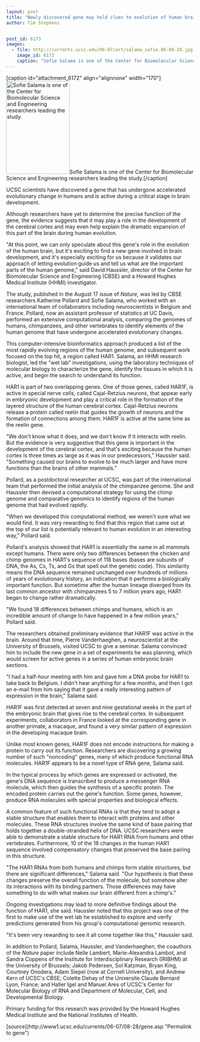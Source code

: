 ```yaml
---
layout: post
title: "Newly discovered gene may hold clues to evolution of human brain capacity"
author: Tim Stephens


post_id: 6173
images:
  - file: http://currents.ucsc.edu/06-07/art/salama_sofie.06-08-28.jpg
    image_id: 6172
    caption: "Sofie Salama is one of the Center for Biomolecular Science and Engineering researchers leading the study."
---
```


[caption id="attachment_6172" align="alignnone" width="170"]<a href="http://localhost/mysite/wp-content/uploads/2006/08/salama_sofie.06-08-28.jpg"><img class="size-full wp-image-6172" src="http://localhost/mysite/wp-content/uploads/2006/08/salama_sofie.06-08-28.jpg" alt="Sofie Salama is one of the Center for Biomolecular Science and Engineering researchers leading the study." width="170" height="249" /></a>Sofie Salama is one of the Center for Biomolecular Science and Engineering researchers leading the study.[/caption]
<a name="content" id="content"></a>
<p>
  UCSC scientists have discovered a gene that has undergone accelerated evolutionary change in humans and is active during a critical stage in brain development.
</p>
<p>
  Although researchers have yet to determine the precise function of the gene, the evidence suggests that it may play a role in the development of the cerebral cortex and may even help explain the dramatic expansion of this part of the brain during human evolution.
</p>
<p>
  "At this point, we can only speculate about this gene's role in the evolution of the human brain, but it's exciting to find a new gene involved in brain development, and it's especially exciting for us because it validates our approach of letting evolution guide us and tell us what are the important parts of the human genome," said David Haussler, director of the Center for Biomolecular Science and Engineering (CBSE) and a Howard Hughes Medical Institute (HHMI) investigator.
</p>
<p>
  The study, published in the August 17 issue of <i>Nature,</i> was led by CBSE researchers Katherine Pollard and Sofie Salama, who worked with an international team of collaborators including neuroscientists in Belgium and France. Pollard, now an assistant professor of statistics at UC Davis, performed an extensive computational analysis, comparing the genomes of humans, chimpanzees, and other vertebrates to identify elements of the human genome that have undergone accelerated evolutionary changes.
</p>
<p>
  This computer-intensive bioinformatics approach produced a list of the most rapidly evolving regions of the human genome, and subsequent work focused on the top hit, a region called HAR1. Salama, an HHMI research biologist, led the "wet lab" investigations, using the laboratory techniques of molecular biology to characterize the gene, identify the tissues in which it is active, and begin the search to understand its function.
</p>
<p>
  HAR1 is part of two overlapping genes. One of those genes, called HAR1F, is active in special nerve cells, called Cajal-Retzius neurons, that appear early in embryonic development and play a critical role in the formation of the layered structure of the human cerebral cortex. Cajal-Retzius neurons release a protein called reelin that guides the growth of neurons and the formation of connections among them. HAR1F is active at the same time as the reelin gene.
</p>
<p>
  "We don't know what it does, and we don't know if it interacts with reelin. But the evidence is very suggestive that this gene is important in the development of the cerebral cortex, and that's exciting because the human cortex is three times as large as it was in our predecessors," Haussler said. "Something caused our brains to evolve to be much larger and have more functions than the brains of other mammals."
</p>
<p>
  Pollard, as a postdoctoral researcher at UCSC, was part of the international team that performed the initial analysis of the chimpanzee genome. She and Haussler then devised a computational strategy for using the chimp genome and comparative genomics to identify regions of the human genome that had evolved rapidly.
</p>
<p>
  "When we developed this computational method, we weren't sure what we would find. It was very rewarding to find that this region that came out at the top of our list is potentially relevant to human evolution in an interesting way," Pollard said.
</p>
<p>
  Pollard's analysis showed that HAR1 is essentially the same in all mammals except humans. There were only two differences between the chicken and chimp genomes in HAR1's sequence of 118 bases (bases are subunits of DNA, the As, Cs, Ts, and Gs that spell out the genetic code). This similarity means the DNA sequence remained unchanged over hundreds of millions of years of evolutionary history, an indication that it performs a biologically important function. But sometime after the human lineage diverged from its last common ancestor with chimpanzees 5 to 7 million years ago, HAR1 began to change rather dramatically.
</p>
<p>
  "We found 18 differences between chimps and humans, which is an incredible amount of change to have happened in a few million years," Pollard said.
</p>
<p>
  The researchers obtained preliminary evidence that HAR1F was active in the brain. Around that time, Pierre Vanderhaeghen, a neuroscientist at the University of Brussels, visited UCSC to give a seminar. Salama convinced him to include the new gene in a set of experiments he was planning, which would screen for active genes in a series of human embryonic brain sections.
</p>
<p>
  "I had a half-hour meeting with him and gave him a DNA probe for HAR1 to take back to Belgium. I didn't hear anything for a few months, and then I got an e-mail from him saying that it gave a really interesting pattern of expression in the brain," Salama said.
</p>
<p>
  HAR1F was first detected at seven and nine gestational weeks in the part of the embryonic brain that gives rise to the cerebral cortex. In subsequent experiments, collaborators in France looked at the corresponding gene in another primate, a macaque, and found a very similar pattern of expression in the developing macaque brain.
</p>
<p>
  Unlike most known genes, HAR1F does not encode instructions for making a protein to carry out its function. Researchers are discovering a growing number of such "noncoding" genes, many of which produce functional RNA molecules. HAR1F appears to be a novel type of RNA gene, Salama said.
</p>
<p>
  In the typical process by which genes are expressed or activated, the gene's DNA sequence is transcribed to produce a messenger RNA molecule, which then guides the synthesis of a specific protein. The encoded protein carries out the gene's function. Some genes, however, produce RNA molecules with special properties and biological effects.
</p>
<p>
  A common feature of such functional RNAs is that they tend to adopt a stable structure that enables them to interact with proteins and other molecules. These RNA structures involve the same kind of base pairing that holds together a double-stranded helix of DNA. UCSC researchers were able to demonstrate a stable structure for HAR1 RNA from humans and other vertebrates. Furthermore, 10 of the 18 changes in the human HAR1 sequence involved compensatory changes that preserved the base pairing in this structure.
</p>
<p>
  "The HAR1 RNAs from both humans and chimps form stable structures, but there are significant differences," Salama said. "Our hypothesis is that these changes preserve the overall function of the molecule, but somehow alter its interactions with its binding partners. Those differences may have something to do with what makes our brain different from a chimp's."
</p>
<p>
  Ongoing investigations may lead to more definitive findings about the function of HAR1, she said. Haussler noted that this project was one of the first to make use of the wet lab he established to explore and verify predictions generated from his group's computational genomic research.
</p>
<p>
  "It's been very rewarding to see it all come together like this," Haussler said.
</p>
<p>
  In addition to Pollard, Salama, Haussler, and Vanderhaeghen, the coauthors of the <i>Nature</i> paper include Nelle Lambert, Marie-Alexandra Lambot, and Sandra Coppens of the Institute for Interdisciplinary Research (IRIBHM) at the University of Brussels; Jakob Pedersen, Sol Katzman, Bryan King, Courtney Onodera, Adam Siepel (now at Cornell University), and Andrew Kern of UCSC's CBSE; Colette Dehay of the Universite Claude Bernard Lyon, France; and Haller Igel and Manuel Ares of UCSC's Center for Molecular Biology of RNA and Department of Molecular, Cell, and Developmental Biology.
</p>
<p>
  Primary funding for this research was provided by the Howard Hughes Medical Institute and the National Institutes of Health.
</p>
[source](http://www1.ucsc.edu/currents/06-07/08-28/gene.asp "Permalink to gene")
